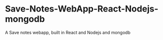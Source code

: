 # Save-Notes-WebApp-React-Nodejs-mongodb
 A Save notes webapp, built in React and Nodejs and mongodb
